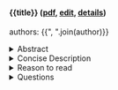 #### {{title}} ([pdf]({{pdf_path}}), [edit]({{edit_path}}), [details]({{presentation_path}}))
authors: {{", ".join(author)}}
<details>
<summary>Abstract</summary>
{{abstract}}
</details>
<details>
<summary>Concise Description</summary>
{{concise_description}}
</details>
<details>
<summary>Reason to read</summary>
{{reasons_to_read}}
</details>
<details>
<summary>Questions</summary>
{{questions}}
</details>
